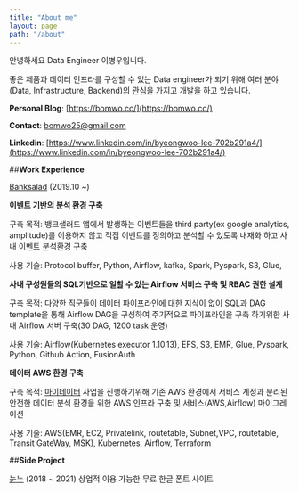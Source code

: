 ```yaml
---
title: "About me"
layout: page
path: "/about"
---
```

안녕하세요 Data Engineer 이병우입니다. 

좋은 제품과 데이터 인프라를 구성할 수 있는 Data engineer가 되기 위해 여러 분야(Data, Infrastructure, Backend)의 관심을 가지고 개발을 하고 있습니다.

**Personal Blog**: [https://bomwo.cc/](https://bomwo.cc/)

**Contact**: bomwo25@gmail.com

**Linkedin**: [https://www.linkedin.com/in/byeongwoo-lee-702b291a4/](https://www.linkedin.com/in/byeongwoo-lee-702b291a4/)

##**Work Experience**

[Banksalad](https://career.banksalad.com/about/) (2019.10 ~)

__이벤트 기반의 분석 환경 구축__

구축 목적: 뱅크샐러드 앱에서 발생하는 이벤트들을 third party(ex google analytics, amplitude)를 이용하지 않고 직접 이벤트를 정의하고 분석할 수 있도록 내재화 하고 사내 이벤트 분석환경 구축

사용 기술: Protocol buffer, Python, Airflow, kafka, Spark, Pyspark, S3, Glue, 

__사내 구성원들의 SQL기반으로 일할 수 있는 Airflow 서비스 구축 및 RBAC 권한 설계__

구축 목적: 다양한 직군들이 데이터 파이프라인에 대한 지식이 없이 SQL과 DAG template을 통해 Airflow DAG을 구성하여 주기적으로 파이프라인을 구축 하기위한 사내 Airflow 서버 구축(30 DAG, 1200 task 운영) 

사용 기술: Airflow(Kubernetes executor 1.10.13), EFS, S3, EMR, Glue, Pyspark, Python, Github Action, FusionAuth 

__데이터 AWS 환경 구축__

구축 목적: [마이데이터](https://www.mydatacenter.or.kr:3441/myd/index/index.do) 사업을 진행하기위해 기존 AWS 환경에서 서비스 계정과 분리된 안전한 데이터 분석 환경을 위한 AWS 인프라 구축 및 서비스(AWS,Airflow) 마이그레이션  

사용 기술: AWS(EMR, EC2, Privatelink, routetable, Subnet,VPC, routetable, Transit GateWay, MSK), Kubernetes, Airflow, Terraform


##**Side Project**

[눈누](https://noonnu.cc) (2018 ~ 2021)
상업적 이용 가능한 무료 한글 폰트 사이트
